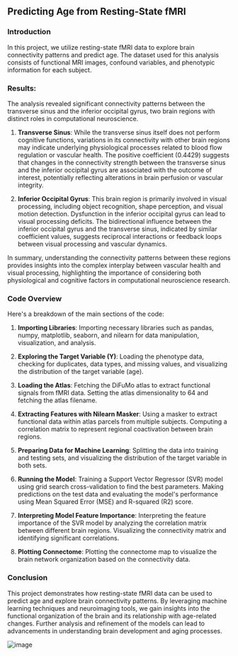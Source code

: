 ## Predicting Age from Resting-State fMRI

### Introduction
In this project, we utilize resting-state fMRI data to explore brain connectivity patterns and predict age. The dataset used for this analysis consists of functional MRI images, confound variables, and phenotypic information for each subject.

### Results:

The analysis revealed significant connectivity patterns between the transverse sinus and the inferior occipital gyrus, two brain regions with distinct roles in computational neuroscience.

1. **Transverse Sinus**: While the transverse sinus itself does not perform cognitive functions, variations in its connectivity with other brain regions may indicate underlying physiological processes related to blood flow regulation or vascular health. The positive coefficient (0.4429) suggests that changes in the connectivity strength between the transverse sinus and the inferior occipital gyrus are associated with the outcome of interest, potentially reflecting alterations in brain perfusion or vascular integrity.

2. **Inferior Occipital Gyrus**: This brain region is primarily involved in visual processing, including object recognition, shape perception, and visual motion detection. Dysfunction in the inferior occipital gyrus can lead to visual processing deficits. The bidirectional influence between the inferior occipital gyrus and the transverse sinus, indicated by similar coefficient values, suggests reciprocal interactions or feedback loops between visual processing and vascular dynamics.

In summary, understanding the connectivity patterns between these regions provides insights into the complex interplay between vascular health and visual processing, highlighting the importance of considering both physiological and cognitive factors in computational neuroscience research.


### Code Overview
Here's a breakdown of the main sections of the code:

1. **Importing Libraries**: Importing necessary libraries such as pandas, numpy, matplotlib, seaborn, and nilearn for data manipulation, visualization, and analysis.
   
2. **Exploring the Target Variable (Y)**: Loading the phenotype data, checking for duplicates, data types, and missing values, and visualizing the distribution of the target variable (age).

3. **Loading the Atlas**: Fetching the DiFuMo atlas to extract functional signals from fMRI data. Setting the atlas dimensionality to 64 and fetching the atlas filename.

4. **Extracting Features with Nilearn Masker**: Using a masker to extract functional data within atlas parcels from multiple subjects. Computing a correlation matrix to represent regional coactivation between brain regions.

5. **Preparing Data for Machine Learning**: Splitting the data into training and testing sets, and visualizing the distribution of the target variable in both sets.

6. **Running the Model**: Training a Support Vector Regressor (SVR) model using grid search cross-validation to find the best parameters. Making predictions on the test data and evaluating the model's performance using Mean Squared Error (MSE) and R-squared (R2) score.

7. **Interpreting Model Feature Importance**: Interpreting the feature importance of the SVR model by analyzing the correlation matrix between different brain regions. Visualizing the connectivity matrix and identifying significant correlations.

8. **Plotting Connectome**: Plotting the connectome map to visualize the brain network organization based on the connectivity data.

### Conclusion
This project demonstrates how resting-state fMRI data can be used to predict age and explore brain connectivity patterns. By leveraging machine learning techniques and neuroimaging tools, we gain insights into the functional organization of the brain and its relationship with age-related changes. Further analysis and refinement of the models can lead to advancements in understanding brain development and aging processes.

![image](https://github.com/lacomaofficial/Predicting-Age-DifumoAtlas.ipynb/assets/132283879/e12f9d1d-c90f-4e8a-a8e1-6536a40a4d81)

